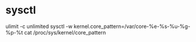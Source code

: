 # sysctl
ulimit -c unlimited
sysctl -w kernel.core_pattern=/var/core-%e-%s-%u-%g-%p-%t
cat /proc/sys/kernel/core_pattern

